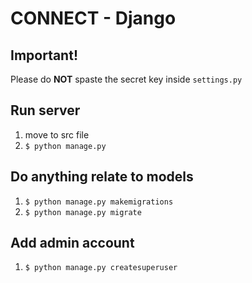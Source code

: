 # CONNECT - Django

## Important!
Please do **NOT** spaste the secret key inside `settings.py`

## Run server
1. move to src file
2. `$ python manage.py`

## Do anything relate to models
1. `$ python manage.py makemigrations`
2. `$ python manage.py migrate`

## Add admin account
1. `$ python manage.py createsuperuser`